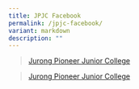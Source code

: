 ```yaml
---
title: JPJC Facebook
permalink: /jpjc-facebook/
variant: markdown
description: ""
---
```

<div id="fb-root"></div>


<div data-show-facepile="true" data-hide-cover="false" data-adapt-container-width="true" data-small-header="false" data-height="500" data-width="500" data-tabs="timeline" data-href="https://www.facebook.com/jpjc.sg" class="fb-page"><blockquote class="fb-xfbml-parse-ignore" cite="https://www.facebook.com/jpjc.sg"><a href="https://www.facebook.com/jpjc.sg">Jurong Pioneer Junior College</a></blockquote></div>


<div id="fb-root"></div>

<div data-show-facepile="true" data-hide-cover="false" data-adapt-container-width="true" data-small-header="false" data-height="" data-width="" data-tabs="timeline" data-href="https://www.facebook.com/jpjc.sg" class="fb-page"><blockquote class="fb-xfbml-parse-ignore" cite="https://www.facebook.com/jpjc.sg"><a href="https://www.facebook.com/jpjc.sg">Jurong Pioneer Junior College</a></blockquote></div>
